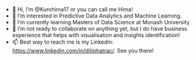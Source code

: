 - 👋 Hi, I’m @Kurohima17 or you can call me Hima!
- 👀 I’m interested in Predictive Data Analytics and Machine Learning.
- 🌱 I’m currently learning Masters of Data Science at Monash University
- 💞️ I’m not ready to collaborate on anything yet, but I do have business experience that helps with visualisation and insights identification!
- 📫 Best way to reach me is my Linkedin: https://www.linkedin.com/in/ditiphatrac/. See you there!

<!---
Kurohima17/Kurohima17 is a ✨ special ✨ repository because its `README.md` (this file) appears on your GitHub profile.
You can click the Preview link to take a look at your changes.
--->

